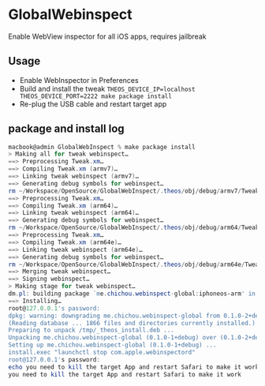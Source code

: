 # GlobalWebinspect

Enable WebView inspector for all iOS apps, requires jailbreak

## Usage

* Enable WebInspector in Preferences
* Build and install the tweak `THEOS_DEVICE_IP=localhost THEOS_DEVICE_PORT=2222 make package install`
* Re-plug the USB cable and restart target app

## package and install log

```powershell
macbook@admin GlobalWebInspect % make package install
> Making all for tweak webinspect…
==> Preprocessing Tweak.xm…
==> Compiling Tweak.xm (armv7)…
==> Linking tweak webinspect (armv7)…
==> Generating debug symbols for webinspect…
rm ~/Workspace/OpenSource/GlobalWebInspect/.theos/obj/debug/armv7/Tweak.xm.mm
==> Preprocessing Tweak.xm…
==> Compiling Tweak.xm (arm64)…
==> Linking tweak webinspect (arm64)…
==> Generating debug symbols for webinspect…
rm ~/Workspace/OpenSource/GlobalWebInspect/.theos/obj/debug/arm64/Tweak.xm.mm
==> Preprocessing Tweak.xm…
==> Compiling Tweak.xm (arm64e)…
==> Linking tweak webinspect (arm64e)…
==> Generating debug symbols for webinspect…
rm ~/Workspace/OpenSource/GlobalWebInspect/.theos/obj/debug/arm64e/Tweak.xm.mm
==> Merging tweak webinspect…
==> Signing webinspect…
> Making stage for tweak webinspect…
dm.pl: building package `me.chichou.webinspect-global:iphoneos-arm' in `./packages/me.chichou.webinspect-global_0.1.0-1+debug_iphoneos-arm.deb'
==> Installing…
root@127.0.0.1's password:
dpkg: warning: downgrading me.chichou.webinspect-global from 0.1.0-2+debug to 0.1.0-1+debug
(Reading database ... 1866 files and directories currently installed.)
Preparing to unpack /tmp/_theos_install.deb ...
Unpacking me.chichou.webinspect-global (0.1.0-1+debug) over (0.1.0-2+debug) ...
Setting up me.chichou.webinspect-global (0.1.0-1+debug) ...
install.exec "launchctl stop com.apple.webinspectord"
root@127.0.0.1's password:
echo you need to kill the target App and restart Safari to make it work
you need to kill the target App and restart Safari to make it work
```
